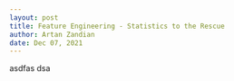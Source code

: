 ```yaml
---
layout: post
title: Feature Engineering - Statistics to the Rescue
author: Artan Zandian
date: Dec 07, 2021
---
```


asdfas dsa 